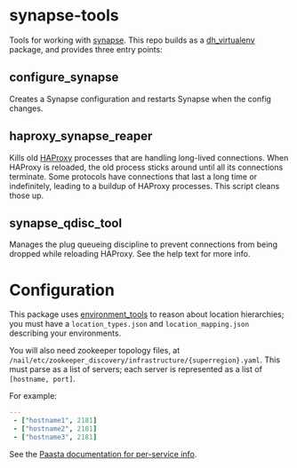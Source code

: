 synapse-tools
=============

Tools for working with [synapse](https://github.com/airbnb/synapse).
This repo builds as a [dh_virtualenv](https://github.com/spotify/dh_virtualenv) package, and provides three entry points:

configure_synapse
-----------------

Creates a Synapse configuration and restarts Synapse when the config changes.


haproxy_synapse_reaper
----------------------

Kills old [HAProxy](http://www.haproxy.org) processes that are handling long-lived connections.
When HAProxy is reloaded, the old process sticks around until all its connections terminate.
Some protocols have connections that last a long time or indefinitely, leading to a buildup of HAProxy processes.
This script cleans those up.

synapse_qdisc_tool
------------------

Manages the plug queueing discipline to prevent connections from being dropped while reloading HAProxy.
See the help text for more info.

Configuration
=============

This package uses [environment_tools](https://github.com/yelp/environment_tools) to reason about location hierarchies;
you must have a `location_types.json` and `location_mapping.json` describing your environments.

You will also need zookeeper topology files, at `/nail/etc/zookeeper_discovery/infrastructure/{superregion}.yaml`.
This must parse as a list of servers; each server is represented as a list of `[hostname, port]`.

For example:
```yaml
---
 - ["hostname1", 2181]
 - ["hostname2", 2181]
 - ["hostname3", 2181]
```

See the [Paasta documentation for per-service info](http://paasta.readthedocs.org/en/latest/yelpsoa_configs.html#smartstack-yaml).
